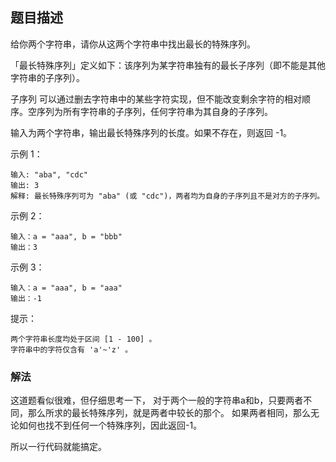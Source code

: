 ## 题目描述
给你两个字符串，请你从这两个字符串中找出最长的特殊序列。

「最长特殊序列」定义如下：该序列为某字符串独有的最长子序列（即不能是其他字符串的子序列）。

子序列 可以通过删去字符串中的某些字符实现，但不能改变剩余字符的相对顺序。空序列为所有字符串的子序列，任何字符串为其自身的子序列。

输入为两个字符串，输出最长特殊序列的长度。如果不存在，则返回 -1。

示例 1：
```
输入: "aba", "cdc"
输出: 3
解释: 最长特殊序列可为 "aba" (或 "cdc")，两者均为自身的子序列且不是对方的子序列。
```
示例 2：
```
输入：a = "aaa", b = "bbb"
输出：3
```
示例 3：
```
输入：a = "aaa", b = "aaa"
输出：-1
```

提示：
```
两个字符串长度均处于区间 [1 - 100] 。
字符串中的字符仅含有 'a'~'z' 。
```

### 解法
这道题看似很难，但仔细思考一下，
对于两个一般的字符串a和b，只要两者不同，那么所求的最长特殊序列，就是两者中较长的那个。
如果两者相同，那么无论如何也找不到任何一个特殊序列，因此返回-1。

所以一行代码就能搞定。
